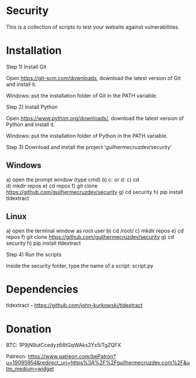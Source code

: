 # Security

This is a collection of scripts to test your website against vulnerabilities.

# Installation

Step 1) Install Git

Open https://git-scm.com/downloads, download the latest version of Git and install it.

Windows: put the installation folder of Git in the PATH variable.

Step 2) Install Python

Open https://www.python.org/downloads/, download the latest version of Python and install it.

Windows: put the installation folder of Python in the PATH variable.

Step 3) Download and install the project 'guilhermecruzdev/security'

Windows
-------
a) open the prompt window (type cmd)
b) c: or d:
c) cd \
d) mkdir repos
e) cd repos
f) git clone https://github.com/guilhermecruzdev/security
g) cd security
h) pip install tldextract

Linux
-----
a) open the terminal window as root user
b) cd /root/
c) mkdir repos
e) cd repos
f) git clone https://github.com/guilhermecruzdev/security
g) cd security
h) pip install tldextract

Step 4) Run the scripts

Inside the security folder, type the name of a script: script.py

# Dependencies

tldextract - https://github.com/john-kurkowski/tldextract

# Donation

BTC: 1P9jN9utCcedyz66tGqWAks2Yx5iTgZQFX

Patreon: https://www.patreon.com/bePatron?u=19095954&redirect_uri=https%3A%2F%2Fguilhermecruzdev.com%2F&utm_medium=widget
